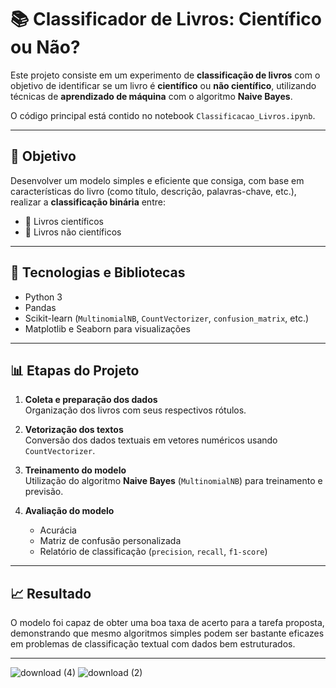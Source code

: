 # 📚 Classificador de Livros: Científico ou Não?

Este projeto consiste em um experimento de **classificação de livros** com o objetivo de identificar se um livro é **científico** ou **não científico**, utilizando técnicas de **aprendizado de máquina** com o algoritmo **Naive Bayes**.

O código principal está contido no notebook `Classificacao_Livros.ipynb`.

---

## 🎯 Objetivo

Desenvolver um modelo simples e eficiente que consiga, com base em características do livro (como título, descrição, palavras-chave, etc.), realizar a **classificação binária** entre:

- 📘 Livros científicos
- 📕 Livros não científicos

---

## 🧰 Tecnologias e Bibliotecas

- Python 3
- Pandas
- Scikit-learn (`MultinomialNB`, `CountVectorizer`, `confusion_matrix`, etc.)
- Matplotlib e Seaborn para visualizações

---

## 📊 Etapas do Projeto

1. **Coleta e preparação dos dados**  
   Organização dos livros com seus respectivos rótulos.

2. **Vetorização dos textos**  
   Conversão dos dados textuais em vetores numéricos usando `CountVectorizer`.

3. **Treinamento do modelo**  
   Utilização do algoritmo **Naive Bayes** (`MultinomialNB`) para treinamento e previsão.

4. **Avaliação do modelo**  
   - Acurácia
   - Matriz de confusão personalizada
   - Relatório de classificação (`precision`, `recall`, `f1-score`)

---

## 📈 Resultado

O modelo foi capaz de obter uma boa taxa de acerto para a tarefa proposta, demonstrando que mesmo algoritmos simples podem ser bastante eficazes em problemas de classificação textual com dados bem estruturados.

---
![download (4)](https://github.com/user-attachments/assets/e3d99b3a-a425-486a-b3ce-d70a54dd8d39)
![download (2)](https://github.com/user-attachments/assets/52a93061-f223-48c3-8116-ca2e83a08755)




